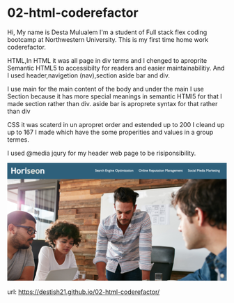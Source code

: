 # 02-html-coderefactor
Hi, My name is Desta Mulualem I'm a student of Full stack flex coding bootcamp at Northwestern University. This is my first time home work  coderefactor.

 HTML,In HTML it was all page in div terms and I chenged to aproprite Semantic HTML5 to accessibilty for readers and easier maintainabilitiy. And I used header,navigetion (nav),section aside bar and div.

I use main for the main content of the body and under the main I use Section because it has more special meanings in  semantic HTMl5 for that I made section rather than div. aside bar is aproprete syntax for that rather than div

CSS it was scaterd in un apropret order and estended up to 200 I cleand up up to 167 I made which have the some properities and values in a group termes. 
 
 I used @media jqury for my header web page to be risiponsibility.

![HORISEON](assets/images/screenshot1.png)

url:  https://destish21.github.io/02-html-coderefactor/